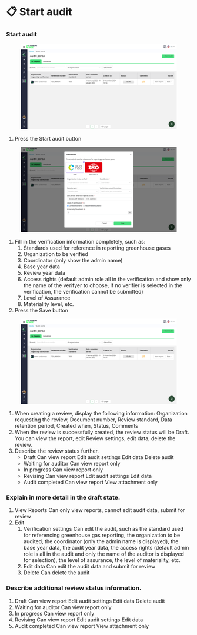 # 📋 Start audit

### Start audit

<figure><img src="../../.gitbook/assets/image (46).png" alt=""><figcaption></figcaption></figure>

1. Press the Start audit button

<figure><img src="../../.gitbook/assets/image (47).png" alt=""><figcaption></figcaption></figure>

1. Fill in the verification information completely, such as:
   1. Standards used for reference in reporting greenhouse gases
   2. Organization to be verified
   3. Coordinator (only show the admin name)
   4. Base year data
   5. Review year data
   6. Access rights (default admin role all in the verification and show only the name of the verifyer to choose, if no verifier is selected in the verification, the verification cannot be submitted)
   7. Level of Assurance
   8. Materiality level, etc.
2. Press the Save button

<figure><img src="../../.gitbook/assets/image (48).png" alt=""><figcaption></figcaption></figure>

1. When creating a review, display the following information: Organization requesting the review, Document number, Review standard, Data retention period, Created when, Status, Comments
2. When the review is successfully created, the review status will be Draft. You can view the report, edit Review settings, edit data, delete the review.
3. Describe the review status further.
   * Draft Can view report Edit audit settings Edit data Delete audit
   * Waiting for auditor Can view report only
   * In progress Can view report only
   * Revising Can view report Edit audit settings Edit data
   * Audit completed Can view report View attachment only

### Explain in more detail in the draft state.

1. View Reports Can only view reports, cannot edit audit data, submit for review
2. Edit
   1. Verification settings Can edit the audit, such as the standard used for referencing greenhouse gas reporting, the organization to be audited, the coordinator (only the admin name is displayed), the base year data, the audit year data, the access rights (default admin role is all in the audit and only the name of the auditor is displayed for selection), the level of assurance, the level of materiality, etc.
   2. Edit data Can edit the audit data and submit for review
   3. Delete Can delete the audit

### Describe additional review status information.

1. Draft Can view report Edit audit settings Edit data Delete audit
2. Waiting for auditor Can view report only
3. In progress Can view report only
4. Revising Can view report Edit audit settings Edit data
5. Audit completed Can view report View attachment only

